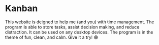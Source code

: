 # Kanban
This website is deigned to help me (and you) with time management. The program is able to store tasks, assist decision making, and reduce distraction. It can be used on any desktop devices. The program is in the theme of fun, clean, and calm. Give it a try! 😄
